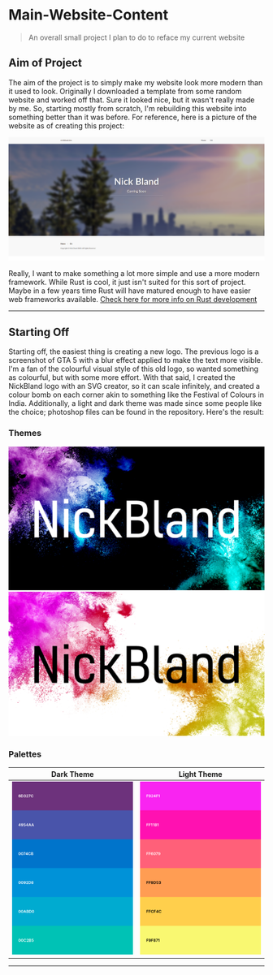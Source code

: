 # Main-Website-Content

> An overall small project I plan to do to reface my current website

## Aim of Project

The aim of the project is to simply make my website look more modern than it used to look. Originally I downloaded a template from some random website and worked off that. Sure it looked nice, but it wasn't really made by me. So, starting mostly from scratch, I'm rebuilding this website into something better than it was before. For reference, here is a picture of the website as of creating this project:

![ReferenceImage](./images/Old-Website.png "The Old Website")

Really, I want to make something a lot more simple and use a more modern framework. While Rust is cool, it just isn't suited for this sort of project. Maybe in a few years time Rust will have matured enough to have easier web frameworks available. [Check here for more info on Rust development](https://www.arewewebyet.org/)

---

## Starting Off

Starting off, the easiest thing is creating a new logo. The previous logo is a screenshot of GTA 5 with a blur effect applied to make the text more visible. I'm a fan of the colourful visual style of this old logo, so wanted something as colourful, but with some more effort. With that said, I created the NickBland logo with an SVG creator, so it can scale infinitely, and created a colour bomb on each corner akin to something like the Festival of Colours in India. Additionally, a light and dark theme was made since some people like the choice; photoshop files can be found in the repository. Here's the result:

### Themes

![New Dark Theme](./images/SplashDark2.jpg "New Dark theme splash")
![New Light Theme](./images/SplashLight1.jpg "New Light theme splash")

### Palettes

| Dark Theme | Light Theme |
| :-----: | :-----: |
| ![New Dark Palette](./images/DarkThemePalette.png "New Dark theme palette") | ![New Light Palette](./images/LightThemePalette.png "New Light theme palette") |

---
